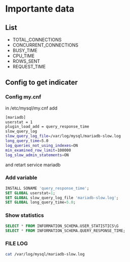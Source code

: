 # Importante data

## List
- TOTAL_CONNECTIONS
- CONCURRENT_CONNECTIONS
- BUSY_TIME
- CPU_TIME
- ROWS_SENT
- REQUEST_TIME

## Config to get indicater


### Config my.cnf

in /etc/mysql/my.cnf
add

```bash
[mariadb]
userstat = 1
plugin_load_add = query_response_time
slow_query_log
slow_query_log_file=/var/log/mysql/mariadb-slow.log
long_query_time=5.0
log_queries_not_using_indexes=ON
min_examined_row_limit=100000
log_slow_admin_statements=ON
```
 and retart service mariadb

### Add variable

```sql
INSTALL SONAME 'query_response_time';
SET GLOBAL userstat=1;
SET GLOBAL slow_query_log_file 'mariadb-slow.log';
SET GLOBAL long_query_time=5.0;
```


### Show statistics

```sql
SELECT * FROM INFORMATION_SCHEMA.USER_STATISTICS\G
SELECT * FROM INFORMATION_SCHEMA.QUERY_RESPONSE_TIME;
```


### FILE LOG

```bash
cat /var/log/mysql/mariadb-slow.log
```
